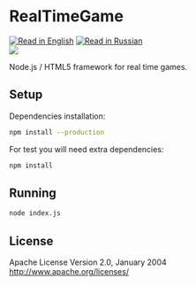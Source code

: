 RealTimeGame
======
[![Read in English](http://www.printableworldflags.com/icon-flags/24/United%20Kingdom.png)](https://github.com/SquareGearsLogic/RealTimeGame) [![Read in Russian](http://www.printableworldflags.com/icon-flags/24/Russian%20Federation.png)](https://github.com/SquareGearsLogic/RealTimeGame/blob/master/README.ru.md)  
![](https://travis-ci.org/SquareGearsLogic/RealTimeGame.svg?branch=master)

Node.js / HTML5 framework for real time games.

Setup
-----------
Dependencies installation:
```bash
npm install --production
```
For test you will need extra dependencies:
```bash
npm install
```

Running
-----------
```bash
node index.js
```

License
-----------
Apache License Version 2.0, January 2004
http://www.apache.org/licenses/